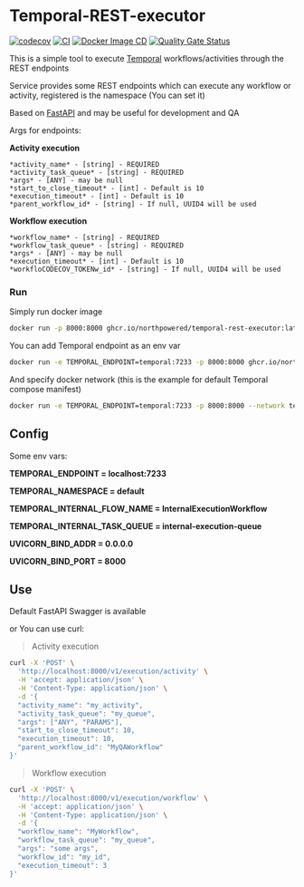 # Temporal-REST-executor

[![codecov](https://codecov.io/github/northpowered/temporal-rest-executor/branch/main/graph/badge.svg?token=0Ei4nXXFfL)](https://codecov.io/github/northpowered/temporal-rest-executor)
[![CI](https://github.com/northpowered/temporal-rest-executor/actions/workflows/ci.yml/badge.svg)](https://github.com/northpowered/temporal-rest-executor/actions/workflows/ci.yml)
[![Docker Image CD](https://github.com/northpowered/temporal-rest-executor/actions/workflows/docker-image.yml/badge.svg)](https://github.com/northpowered/temporal-rest-executor/actions/workflows/docker-image.yml)
[![Quality Gate Status](https://sonarcloud.io/api/project_badges/measure?project=northpowered_temporal-rest-executor&metric=alert_status)](https://sonarcloud.io/summary/new_code?id=northpowered_temporal-rest-executor)

This is a simple tool to execute [Temporal](https://temporal.io/) workflows/activities through the REST endpoints

Service provides some REST endpoints which can execute any workflow or activity, registered is the namespace (You can set it)

Based on [FastAPI](https://github.com/tiangolo/fastapi) and may be useful for development and QA

Args for endpoints:

**Activity execution**

```
*activity_name* - [string] - REQUIRED
*activity_task_queue* - [string] - REQUIRED
*args* - [ANY] - may be null
*start_to_close_timeout* - [int] - Default is 10
*execution_timeout* - [int] - Default is 10
*parent_workflow_id* - [string] - If null, UUID4 will be used
```

**Workflow execution**
```
*workflow_name* - [string] - REQUIRED
*workflow_task_queue* - [string] - REQUIRED
*args* - [ANY] - may be null
*execution_timeout* - [int] - Default is 10
*workfloCODECOV_TOKENw_id* - [string] - If null, UUID4 will be used
```
### Run

Simply run docker image
```bash
docker run -p 8000:8000 ghcr.io/northpowered/temporal-rest-executor:latest
```

You can add Temporal endpoint as an env var
```bash
docker run -e TEMPORAL_ENDPOINT=temporal:7233 -p 8000:8000 ghcr.io/northpowered/temporal-rest-executor:latest
```

And specify docker network (this is the example for default Temporal compose manifest)
```bash
docker run -e TEMPORAL_ENDPOINT=temporal:7233 -p 8000:8000 --network temporal-network ghcr.io/northpowered/temporal-rest-executor:latest
```

## Config

Some env vars:

**TEMPORAL_ENDPOINT = localhost:7233**

**TEMPORAL_NAMESPACE = default**

**TEMPORAL_INTERNAL_FLOW_NAME = InternalExecutionWorkflow**

**TEMPORAL_INTERNAL_TASK_QUEUE = internal-execution-queue**

**UVICORN_BIND_ADDR = 0.0.0.0**

**UVICORN_BIND_PORT = 8000**

## Use

Default FastAPI Swagger is available

or You can use curl:

> Activity execution
```bash
curl -X 'POST' \
  'http://localhost:8000/v1/execution/activity' \
  -H 'accept: application/json' \
  -H 'Content-Type: application/json' \
  -d '{
  "activity_name": "my_activity",
  "activity_task_queue": "my_queue",
  "args": ["ANY", "PARAMS"],
  "start_to_close_timeout": 10,
  "execution_timeout": 10,
  "parent_workflow_id": "MyQAWorkflow"
}'
```

> Workflow execution
```bash
curl -X 'POST' \
  'http://localhost:8000/v1/execution/workflow' \
  -H 'accept: application/json' \
  -H 'Content-Type: application/json' \
  -d '{
  "workflow_name": "MyWorkflow",
  "workflow_task_queue": "my_queue",
  "args": "some args",
  "workflow_id": "my_id",
  "execution_timeout": 3
}'
```

